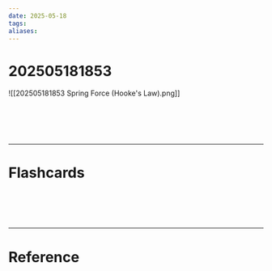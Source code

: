 ```yaml
---
date: 2025-05-18
tags: 
aliases:
---
```

# 202505181853
![[202505181853 Spring Force (Hooke's Law).png]]

# ‌
---
# Flashcards


# ‌
---
# Reference
